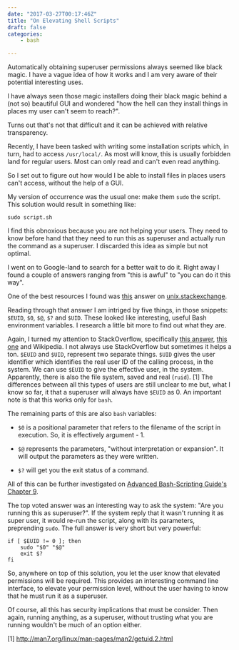 ```yaml
---
date: "2017-03-27T00:17:46Z"
title: "On Elevating Shell Scripts"
draft: false
categories:
    - bash

---
```


Automatically obtaining superuser permissions always seemed like
black magic. I have a vague idea of how it works and I am very aware of their potential interesting uses.

I have always seen those magic installers doing their black magic behind a (not so) beautiful GUI and wondered "how the hell can they install things in places my user can't seem to reach?".

Turns out that's not that difficult and it can be achieved with relative transparency.

Recently, I have been tasked with writing some installation scripts which, in turn, had to access `/usr/local/`. As most will know, this is usually forbidden land for regular users. Most can only read and can't even read anything.

So I set out to figure out how would I be able to install files in places users can't access, without the help of a GUI.

My version of occurrence was the usual one: make them `sudo` the script. This solution would result in something like:

```
sudo script.sh
```
I find this obnoxious because you are not helping your users. They need to know before hand that they need to run this as superuser and actually run the command as a superuser. I discarded this idea as simple but not optimal.

I went on to Google-land to search for a better wait to do it. Right away I found a couple of answers ranging from "this is awful" to "you can do it this way".

One of the best resources I found was [this](http://unix.stackexchange.com/questions/28791/prompt-for-sudo-password-and-programmatically-elevate-privilege-in-bash-script) answer on [unix.stackexchange](http://unix.stackexchange.com/).

Reading through that answer I am intriged by five things, in those snippets: `$EUID`, `$0`, `$@`, `$?` and `$UID`. These looked like interesting, useful Bash environment variables. I research a little bit more to find out what they are.

Again, I turned my attention to StackOverflow, specifically [this answer](http://stackoverflow.com/questions/27669950/difference-between-euid-and-uid), [this one](http://stackoverflow.com/questions/27669950/difference-between-euid-and-uid) and Wikipedia. I not always use StackOverflow but sometimes it helps a ton. `$EUID` and `$UID`, represent two separate things. `$UID` gives the user identifier which identifies the real user ID of the calling process, in the system. We can use `$EUID` to give the effective user, in the system. Apparently, there is also the file system, saved and real (`ruid`). [1] The differences between all this types of users are still unclear to me but, what I know so far, it that a superuser will always have `$EUID` as 0. An important note is that this works only for `bash`.

The remaining parts of this are also `bash` variables:

- `$0` is a positional parameter that refers to the filename of the script in execution. So, it is effectively argument - 1.

- `$@` represents the parameters, "without interpretation or expansion". It will output the parameters as they were written.

- `$?` will get you the exit status of a command.

All of this can be further investigated on [Advanced Bash-Scripting Guide's Chapter 9](http://tldp.org/LDP/abs/html/internalvariables.html).

The top voted answer was an interesting way to ask the system: "Are you running this as superuser?". If the system reply that it wasn't running it as super user, it would re-run the script, along with its parameters, preprending `sudo`. The full answer is very short but very powerful:

```
if [ $EUID != 0 ]; then
    sudo "$0" "$@"
    exit $?
fi
```

So, anywhere on top of this solution, you let the user know that elevated permissions will be required. This provides an interesting command line interface, to elevate your permission level, without the user having to know that he must run it as a superuser.

Of course, all this has security implications that must be consider. Then again, running anything, as a superuser, without trusting what you are running wouldn't be much of an option either.

[1] http://man7.org/linux/man-pages/man2/getuid.2.html
